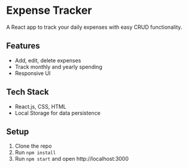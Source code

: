# Expense Tracker
A React app to track your daily expenses with easy CRUD functionality.

## Features
- Add, edit, delete expenses
- Track monthly and yearly spending
- Responsive UI

## Tech Stack
- React.js, CSS, HTML
- Local Storage for data persistence

## Setup
1. Clone the repo
2. Run `npm install`
3. Run `npm start` and open http://localhost:3000

